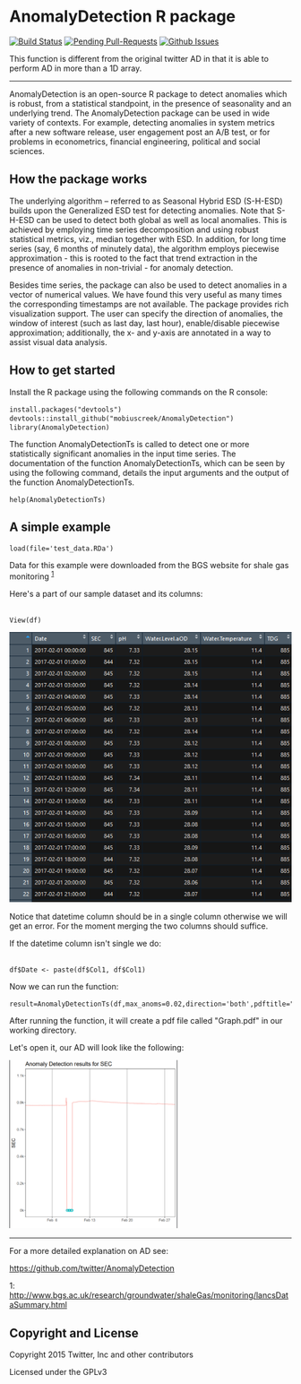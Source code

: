# AnomalyDetection R package

[![Build Status](https://travis-ci.org/twitter/AnomalyDetection.png)](https://travis-ci.org/twitter/AnomalyDetection)
[![Pending Pull-Requests](http://githubbadges.herokuapp.com/twitter/AnomalyDetection/pulls.svg?style=flat)](https://github.com/twitter/AnomalyDetection/pulls)
[![Github Issues](http://githubbadges.herokuapp.com/twitter/AnomalyDetection/issues.svg)](https://github.com/twitter/AnomalyDetection/issues)

This function is different from the original twitter AD in that it is able to perform AD
in more than a 1D array.  

--------------

AnomalyDetection is an open-source R package to detect anomalies which is
robust, from a statistical standpoint, in the presence of seasonality and an
underlying trend. The AnomalyDetection package can be used in wide variety of
contexts. For example, detecting anomalies in system metrics after a new
software release, user engagement post an A/B test, or for problems in
econometrics, financial engineering, political and social sciences.

## How the package works

The underlying algorithm – referred to as Seasonal Hybrid ESD (S-H-ESD) builds
upon the Generalized ESD test for detecting anomalies. Note that S-H-ESD can
be used to detect both global as well as local anomalies. This is achieved by
employing time series decomposition and using robust statistical metrics, viz.,
median together with ESD. In addition, for long time series (say, 6 months of
minutely data), the algorithm employs piecewise approximation - this is rooted
to the fact that trend extraction in the presence of anomalies in non-trivial -
for anomaly detection.

Besides time series, the package can also be used to detect anomalies in a
vector of numerical values. We have found this very useful as many times the
corresponding timestamps are not available. The package provides rich
visualization support. The user can specify the direction of anomalies, the
window of interest (such as last day, last hour), enable/disable piecewise
approximation; additionally, the x- and y-axis are annotated in a way to assist
visual data analysis.

## How to get started

Install the R package using the following commands on the R console:

```
install.packages("devtools")
devtools::install_github("mobiuscreek/AnomalyDetection")
library(AnomalyDetection)
```

The function AnomalyDetectionTs is called to detect one or more statistically
significant anomalies in the input time series. The documentation of the
function AnomalyDetectionTs, which can be seen by using the following command,
details the input arguments and the output of the function AnomalyDetectionTs.

```
help(AnomalyDetectionTs)
```

## A simple example

```
load(file='test_data.RDa')

```

Data for this example were downloaded from the BGS website for shale gas monitoring <sup>[1](#foot1)</sup>

Here's a part of our sample dataset and its columns:

```

View(df)
```

![Fig 2](https://github.com/mobiuscreek/AnomalyDetection/blob/master/figs/Fig2.png)



Notice that datetime column should be in a single column otherwise we will get an error. For the moment merging the two columns should suffice.

If the datetime column isn't single we do:

```

df$Date <- paste(df$Col1, df$Col1) 

```

Now we can run the function:

```
result=AnomalyDetectionTs(df,max_anoms=0.02,direction='both',pdftitle="Graph")

```

After running the function, it will create a pdf file called "Graph.pdf" in our working directory.

Let's open it, our AD will look like the following:


<img src="https://github.com/mobiuscreek/AnomalyDetection/blob/master/figs/Fig1.png" width="300" height="300">


--------------

For a more detailed explanation on AD see:

https://github.com/twitter/AnomalyDetection


<a name="foot1">1</a>: http://www.bgs.ac.uk/research/groundwater/shaleGas/monitoring/lancsDataSummary.html



## Copyright and License
Copyright 2015 Twitter, Inc and other contributors

Licensed under the GPLv3
